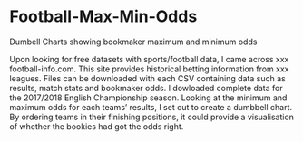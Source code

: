 # Football-Max-Min-Odds
Dumbell Charts showing bookmaker maximum and minimum odds

Upon looking for free datasets with sports/football data, I came across xxx football-info.com. This site provides historical betting information from xxx leagues. Files can be downloaded with each CSV containing data such as results, match stats and bookmaker odds. I dowloaded complete data for the 2017/2018 English Championship season. Looking at the minimum and maximum odds for each teams’ results, I set out to create a dumbbell chart. By ordering teams in their finishing positions, it could provide a visualisation of whether the bookies had got the odds right. 
